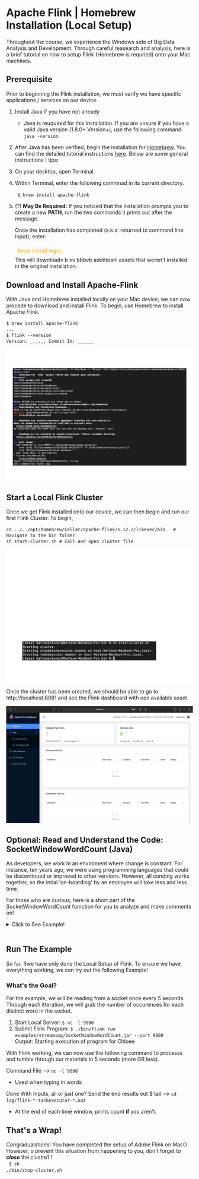 <!-- Note: This tutorial was based off the tutorial given by Apache Flink. Pleae visit the following URL for more information: http://bit.ly/flinkSetUp -->

# Apache Flink | Homebrew Installation (Local Setup)
<line>

Throughout the course, we experience the Windows side of Big Data Analysis and Development. Through careful reasearch and analysis, here is a brief tutorial on how to setup Flink (Homebrew is requried) onto your Mac machines. 

## Prerequisite
<line>

Prior to beginnnig the Flink installation, we must verify we have specific applications / services on our device.

1. Install Java if you have not already
    - Java is reuquired for this installation. If you are unsure if you have a valid Java version (1.8.0+ Version+), use the following command: ```  java -version ```.    
2. After Java has been verified, begin the installation for [Homebrew]("https://brew.sh"). You can find the detailed tutorial instructions [here]("https://brew.sh"). Below are some general instructions | tips:   
    
3. On your desktop, open Terminal. </li>

4.  Within Terminal, enter the following commnad in its current directory. 
    
    <code> $ brew install apache-flink </code>
        
5. (?) <strong>May Be Required:</strong> If you noticed that the installation prompts you to create a new <strong>PATH</strong>, run the two commands it prints out after the message. </li>
    <p> Once the installation has completed (a.k.a. returned to command line input), enter:<div style="color: orange; padding: .5em; font-size: 105%;"}>brew install wget</div> This will downloadv b vv bbbvb additioanl assets that weren't installed in the original installation. </p>    </ol> 

## Download and Install Apache-Flink
<line>

With Java and Homebrew installed locally on your Mac device, we can now procede to download and install Flink. To begin, use Homebrew to install Apache Flink.

```Terminal
$ brew install apache-flink
...
$ flink --version
Version: _._._, Commit Id: ______
```
![](../../photo/Images/installFlink.png)

## Start a Local Flink Cluster
<line>

Once we get Flink installed onto our device, we can then begin and run our first Flink Cluster. To begin, 

```Terminal
cd ../../opt/homebrew/Cellar/apache-flink/1.12.2/libexec/bin   # Navigate to the bin folder
sh start-cluster.sh # Call and open cluster file 
```

![](../../photo/Images/start-cluster.png)


Once the cluster has been created, we should be able to go to http://localhost:8081 and see the Flink dashboard with oen available asset. 

![](../../photo/Images/hostPage.png)

## Optional: Read and Understand the Code: SocketWindowWordCount (Java)
<line>

As developers, we work in an enviroment where change is constant. For instance, ten years ago, we were using programming languages that could be discontinued or improved to other versions. However, all conding works together, so the intial 'on-boarding' by an employee will take less and less time.

For those who are curious, here is a short part of the SocketWindowWordCount fumction for you to analyze and make comments on!

<!-- Note: All code below was found directly from http://bit.ly/functionBoss -->

<details>
    <summary>Click to See Example!</summary>

```Java
    public class SocketWindowWordCount {

        public static void main(String[] args) throws Exception {

            // the port to connect to
            final int port;
            try {
                final ParameterTool params = ParameterTool.fromArgs(args);
                port = params.getInt("port");
            } catch (Exiception e) {
                System.err.println("No port specified. Please run 'SocketWindowWordCount --port <port>'");
                return;
            }

            // get the execution environment
            final StreamExecutionEnvironment env = StreamExecutionEnvironment.getExecutionEnvironment();

            // get input data by connecting to the socket
            DataStream<String> text = env.socketTextStream("localhost", port, "\n");

            // parse the data, group it, window it, and aggregate the counts
            DataStream<WordWithCount> windowCounts = text
                .flatMap(new FlatMapFunction<String, WordWithCount>() {
                    @Override
                    public void flatMap(String value, Collector<WordWithCount> out) {
                        for (String word : value.split("\\s")) {
                            out.collect(new WordWithCount(word, 1L));
                        }
                    }
                })
                .keyBy("word")
                .timeWindow(Time.seconds(5), Time.seconds(1))
                .reduce(new ReduceFunction<WordWithCount>() {
                    @Override
                    public WordWithCount reduce(WordWithCount a, WordWithCount b) {
                        return new WordWithCount(a.word, a.count + b.count);
                    }
                });

            // print the results with a single thread, rather than in parallel
            windowCounts.print().setParallelism(1);

            env.execute("Socket Window WordCount");
        }

        // Data type for words with count
        public static class WordWithCount {

            public String word;
            public long count;

            public WordWithCount() {}

            public WordWithCount(String word, long count) {
                this.word = word;
                this.count = count;
            }

            @Override
            public String toString() {
                return word + " : " + count;
            }
        }
    }
```
</details>
<br>

## Run The Example
So far, ßwe have only done the Local Setup of Flink. To ensure we have everything working, we can try out the following Example!

### What's the Goal? 
For the example, we will be reading from a socket once every 5 seconds. Through each itteration, we will grab the number of occurences for each distinct word in the socket.

1. Start Local Server: ``` $ nc -l 9000 ```
2. Submit Flink Program: 
    ``` $ ./bin/flink run examples/streaming/SocketWindowWordCount.jar --port 9000 ```<br> Output: Starting execution of program for Chloee

With Flink working, we can now use the following command to processs and tumble through our materials in 5 seconds (more OR less).
    
Command File ⟶ ``` nc -l 9000 ``` 
* Used when typing in words

Done With Inputs, all or just one? Send the end results out $ tail ⟶ ``` cd log/flink-*-taskexecutor-*.out ```

* At the end of each time window, prints count <strong> if </strong> you aren't. 


## That's a Wrap!

Congradualations! You have completed the setup of Adobe Flink on MacO However, o prevent this situation from happening to you, don't forget to <strong>*close*</strong> the clustre1
!<br><code>
$ sh ./bin/stop-cluster.sh
</code>  